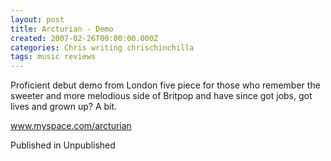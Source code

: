 ```yaml
---
layout: post
title: Arcturian - Demo
created: 2007-02-26T00:00:00.000Z
categories: Chris writing chrischinchilla
tags: music reviews
---
```


Proficient debut demo from London five piece for those who remember the sweeter and more melodious side of Britpop and have since got jobs, got lives and grown up? A bit.

<a href=http://www.myspace.com/arcturian target=_blank>www.myspace.com/arcturian</a>

Published in Unpublished

